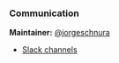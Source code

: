 ### Communication

**Maintainer:** [@jorgeschnura](https://github.com/jorgeschnura)

* [Slack channels](slack_channels.md)
